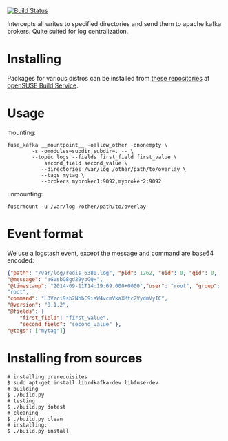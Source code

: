 [![Build
Status](https://travis-ci.org/yazgoo/fuse_kafka.svg?branch=master)](https://travis-ci.org/yazgoo/fuse_kafka)

Intercepts all writes to specified directories and send them 
to apache kafka brokers.  Quite suited for log centralization.


Installing
==========

Packages for various distros can be installed from [these repositories](http://download.opensuse.org/repositories/home:/yazgoo/) at [openSUSE Build Service](https://build.opensuse.org/package/show/home:yazgoo/fuse_kafka).

Usage
=====

mounting:

```shell
fuse_kafka __mountpoint__ -oallow_other -ononempty \
        -s -omodules=subdir,subdir=. -- \
        --topic logs --fields first_field first_value \
            second_field second_value \
           --directories /var/log /other/path/to/overlay \
           --tags mytag \
           --brokers mybroker1:9092,mybroker2:9092
```
unmounting:

```shell
fusermount -u /var/log /other/path/to/overlay
```

Event format
============

We use a logstash event, except the message and command are base64 encoded:

```json
{"path": "/var/log/redis_6380.log", "pid": 1262, "uid": 0, "gid": 0,
"@message": "aGVsbG8gd29ybGQ=",
"@timestamp": "2014-09-11T14:19:09.000+0000","user": "root", "group":
"root",
"command": "L3Vzci9sb2NhbC9iaW4vcmVkaXMtc2VydmVyIC",
"@version": "0.1.2",
"@fields": {
    "first_field": "first_value",
    "second_field": "second_value" },
"@tags": ["mytag"]}
```

Installing from sources
=======================

    # installing prerequisites
    $ sudo apt-get install librdkafka-dev libfuse-dev
    # building
    $ ./build.py 
    # testing
    $ ./build.py dotest
    # cleaning
    $ ./build.py clean
    # installing:
    $ ./build.py install
